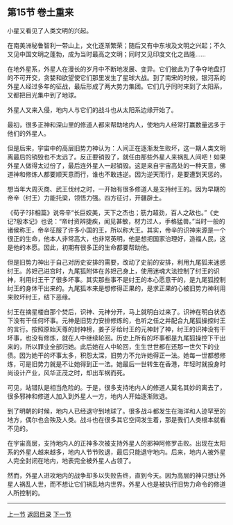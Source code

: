 ## 第15节 卷土重来

小星又看见了人类文明的兴起。

在南美洲秘鲁智利一带山上，文化逐渐繁荣；随后又有中东埃及文明之兴起；不久又见中国文明之蓬勃，成为当时最高之文明；同时又见印度文化之昌隆……

在地外星系，外星人在漫长的岁月中不断地发展、变异。它们彼此为了争夺地盘打的不可开交，贪婪和欲望使它们那里发生了星球大战。到了南宋的时候，银河系的外星人经过多年的征战，最后形成了两大势力集团。它们几乎同时来到了太阳系，又都把目光集中到了地球。

外星人又来入侵，地内人与它们的战斗也从太阳系边缘开始了。

最初，很多正神和深山里的修道人都来帮助地内人，使地内人经常打赢数量远多于他们的外星人。

但是后来，宇宙中的高层旧势力神认为：人间正在逐渐发生败坏，这一期人类文明离最后的销毁也不太远了。反正要销毁了，就任由那些外星人来祸乱人间吧！如果外星人做得太过份了，最后连外星人一起销毁。这是来自宇宙高处的一种天意，佛道神和修炼人都要顺天意而行，谁也不敢违逆。因为逆天而行，是要遭到天惩的。

想当年大周灭商、武王伐纣之时，一开始有很多修道人是支持纣王的。因为早期的帝辛（纣王）力能托梁，领悟力强。四方征讨，开疆辟土。

《荀子?非相篇》说帝辛“长巨姣美，天下之杰也；筋力超劲，百人之敌也。”《史记?殷本记》也说：“帝纣资辨捷疾，闻见甚敏，材力过人，手格猛兽。”当时一般的诸侯称王，帝辛征服了许多小国的王，所以称大王。其实，帝辛的识神来源是一个很正的生命，他本人非常高大，也非常英明，他是想把国家治理好，造福人民，这是他的本愿。因此，初期有很多正的生命都要帮助他。

但是旧势力神出于自己对历史安排的需要，改动了史前的安排，利用九尾狐来迷惑纣王。苏妲己进宫时，九尾狐附体在苏妲己身上，使用迷魂大法控制了纣王的识神，利用纣王干了很多坏事。其实那些事不是纣王的本心愿意干的，是九尾狐控制纣王的身体干出来的。九尾狐本来是想修得正果的，是求正果的心被旧势力神利用来败坏纣王，结下恶缘。

纣王在摘星楼自那个焚后，识神、元神分开，马上就明白过来了。识神在明白状态下没有干任何坏事。元神是旧势力安排修炼的，也听之任之并配合九尾狐操控纣王的言行。按照原始天尊的封神榜，姜子牙给纣王的元神封了神，纣王的识神没有干坏事，也没有修炼，就在人中继续轮回。历史上所有的坏事都是九尾狐操控下干出来的，所以罪业全部归她。此后她在人中轮回，生生世世都在还那一世欠下的业债。因为她干的坏事太多，积怨太深，旧势力不允许她得正一法。她每一世都想修炼，可是旧势力就是不让她得到正一法。她最后一世转生在香港，年轻时就投身时尚设计产业，风华正茂之时，却出车祸而死。

可见，站错队是相当危险的。于是，很多支持地内人的修道人莫名其妙的离去了，很多邪神和修道人加入到外星人一方，地内人开始逐渐败退。

到了明朝的时候，地内人已经退守到地球了。很多战斗都发生在海洋和人迹罕至的地方，偶尔也会殃及人类。战斗也在很多其它空间发生着，那是我们人类根本就看不见的。

在宇宙高层，支持地内人的正神多次被支持外星人的邪神阿修罗击败。出现在太阳系的外星人越来越多，地内人节节败退，最后只能退守地内。后来，地内人被外星人完全封闭在地内，地表完全被外星人占领了。

然而，外星人进攻地内的战争却多以失败告终，直到今天。因为高层的神只想让外星人祸乱人世，而不想让它们祸乱地内世界。外星人也是被执行旧势力命令的修道人所控制的。

---

[上一节](myth14.md)	[返回目录](myth-index.md)	[下一节](myth16.md)